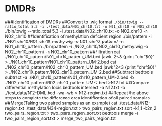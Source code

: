 # DMDRs
###Identification of DMDRs
##Convert to .wig format
`./bin/towig --ratio_total 5,3 -i ./test_data/N01_chr10.txt -o N01_chr10 -n N01_chr10`
./bin/towig --ratio_total 5,3 -i ./test_data/N02_chr10.txt -o N02_chr10 -n N02_chr10
##Identification of methylation deficient region
./bin/pattern -i ./N01_chr10/N01_chr10_methy.wig -o N01_chr10_pattern/ -n N01_chr10_pattern
./bin/pattern -i ./N02_chr10/N02_chr10_methy.wig -o N02_chr10_pattern/ -n N02_chr10_pattern
##Filtration
cat ./N01_chr10_pattern/N01_chr10_pattern_UM.bed |awk '$2<$3 {print "chr"$0}' > ./N01_chr10_pattern/N01_chr10_pattern_UM-2.bed
cat ./N02_chr10_pattern/N02_chr10_pattern_UM.bed |awk '$2<$3 {print "chr"$0}' > ./N02_chr10_pattern/N02_chr10_pattern_UM-2.bed
##Subtract
bedtools subtract -a ./N01_chr10_pattern/N01_chr10_pattern_UM-2.bed -b ./N02_chr10_pattern/N02_chr10_pattern_UM-2.bed >N12.txt
##Compare differential methylation locis
bedtools intersect -a N12.txt -b ./test_data/N12-DML.bed -wa -wb > N12-region.txt
##Repeat the above steps to complete the difference area identification of all paired samples
##Merge(Taking two paired samples as an example)
cat ./test_data/N12-region.txt ./test_data/N34-region.txt > two_pairs_region.txt
sort -k1,1 -k2n,2 two_pairs_region.txt > two_pairs_region_sort.txt
bedtools merge -i two_pairs_region_sort.txt > merge_two_pairs_region.txt
##
